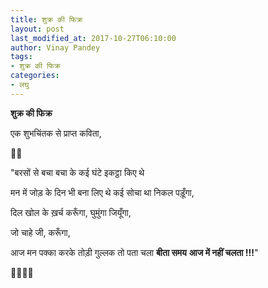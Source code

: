```yaml
---
title: शुक्र की फिक्र
layout: post
last_modified_at: 2017-10-27T06:10:00
author: Vinay Pandey
tags:
- शुक्र की फिक्र
categories:
- लघु
---
```

**शुक्र की फिक्र**

एक शुभचिंतक से प्राप्त कविता,

🌿🌸

"बरसों से
बचा बचा के
कई घंटे इकट्ठा किए थे

मन में जोड़ के
दिन भी बना लिए थे कई
सोचा था
निकल पड़ूँगा,

दिल खोल के ख़र्च करूँगा,
घुमुंगा जियूँगा,

जो चाहे जी, 
करूँगा,

आज मन पक्का करके
तोड़ी गुल्लक
तो पता चला
**बीता समय**
**आज में नहीं चलता !!!**"


🙏🌷🌷🙏


